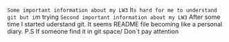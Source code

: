 ```Some important information about my LW3```
It`s hard for me to understand git but i`m trying
```Second important information about my LW3```
After some time I started uderstand git. It seems README file becoming like a personal diary. 
P.S If someone find it in git space/ Don`t pay attention
